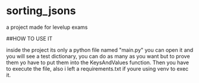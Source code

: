 # sorting_jsons
a project made for levelup exams


##HOW TO USE IT 

inside the project its only a python file named "main.py" you can open it and you will see a test dictionary, you can do as many as you want but to prove them yo have to put them into the KeysAndValues function. Then you have to execute the file, also i left a requirements.txt if youre using venv to exec it.
